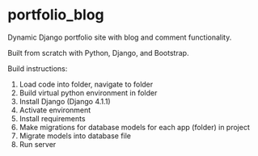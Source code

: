 # portfolio_blog
Dynamic Django portfolio site with blog and comment functionality.

Built from scratch with Python, Django, and Bootstrap.

Build instructions:

1. Load code into folder, navigate to folder
2. Build virtual python environment in folder
3. Install Django (Django 4.1.1)
3. Activate environment
4. Install requirements
4. Make migrations for database models for each app (folder) in project
5. Migrate models into database file
6. Run server
